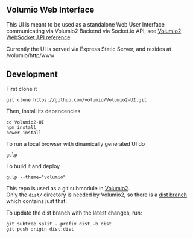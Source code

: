 ## Volumio Web Interface

This UI is meant to be used as a standalone Web User Interface communicating via Volumio2 Backend via Socket.io API, see [Volumio2 WebSocket API reference](https://github.com/volumio/Volumio2/wiki/WebSockets-API-Reference) 

Currently the UI is served via Express Static Server, and resides at /volumio/http/www 

## Development 

First clone it 

```shell
git clone https://github.com/volumio/Volumio2-UI.git
```


Then, install its depencencies 

```shell
cd Volumio2-UI
npm install
bower install
```

To run a local browser with dinamically generated UI do

```shell
gulp
```

To build it and deploy

```shell
gulp --theme="volumio"
```


This repo is used as a git submodule in [Volumio2](https://github.com/volumio/Volumio2).  
Only the `dist/` directory is needed by Volumio2, so there is a [dist branch](https://github.com/volumio/Volumio2-UI/tree/dist) which contains just that.

To update the dist branch with the latest changes, run:

```shell
git subtree split --prefix dist -b dist
git push origin dist:dist
```
